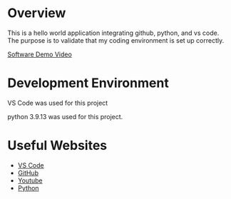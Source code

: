 # Overview

This is a hello world application integrating github, python, and vs code. The purpose is to validate that my coding environment is set up correctly.

[Software Demo Video](http://youtube.link.goes.here)

# Development Environment

VS Code was used for this project

python 3.9.13 was used for this project.

# Useful Websites

* [VS Code](https://code.visualstudio.com/)
* [GitHub](https://www.github.com)
* [Youtube](https://www.youtube.com)
* [Python](https://www.python.org)
